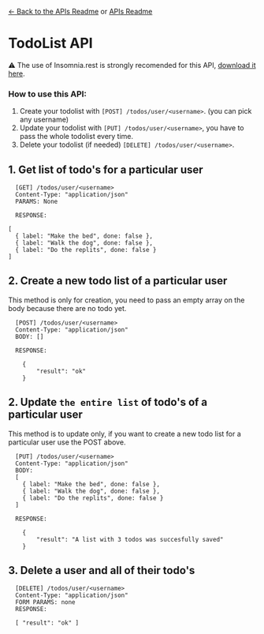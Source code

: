 [<- Back to the APIs Readme](../docs/README.md) or [APIs Readme](../README.md)

# TodoList API

⚠️ The use of Insomnia.rest is strongly recomended for this API, [download it here](https://insomnia.rest/).

### How to use this API:

1. Create your todolist with `[POST] /todos/user/<username>`. (you can pick any username)
2. Update your todolist with `[PUT] /todos/user/<username>`, you have to pass the whole todolist every time.
3. Delete your todolist (if needed) `[DELETE] /todos/user/<username>`.


## 1. Get list of todo's for a particular user
```
  [GET] /todos/user/<username>
  Content-Type: "application/json"
  PARAMS: None

  RESPONSE:

[
  { label: "Make the bed", done: false },
  { label: "Walk the dog", done: false },
  { label: "Do the replits", done: false }
]
```
## 2. Create a new todo list of a particular user

This method is only for creation, you need to pass an empty array on the body because there are no todo yet.

```
  [POST] /todos/user/<username>
  Content-Type: "application/json"
  BODY: []

  RESPONSE:

    {
        "result": "ok"
    }
```
## 2. Update `the entire list` of todo's of a particular user

This method is to update only, if you want to create a new todo list for a particular user use the POST above.

```
  [PUT] /todos/user/<username>
  Content-Type: "application/json"
  BODY:
  [
    { label: "Make the bed", done: false },
    { label: "Walk the dog", done: false },
    { label: "Do the replits", done: false }
  ]

  RESPONSE:

    {
        "result": "A list with 3 todos was succesfully saved"
    }
```
## 3. Delete a user and all of their todo's
```
  [DELETE] /todos/user/<username>
  Content-Type: "application/json"
  FORM PARAMS: none
  RESPONSE:

  [ "result": "ok" ]
```
